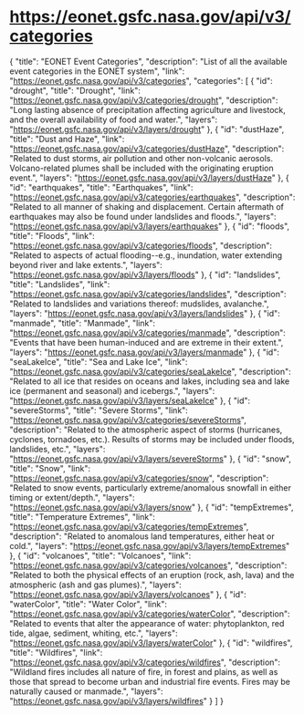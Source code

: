 # https://eonet.gsfc.nasa.gov/api/v3/categories

{
	"title": "EONET Event Categories",
	"description": "List of all the available event categories in the EONET system",
	"link": "https://eonet.gsfc.nasa.gov/api/v3/categories",
	"categories": [
		{
			"id": "drought",
			"title": "Drought",
			"link": "https://eonet.gsfc.nasa.gov/api/v3/categories/drought",
			"description": "Long lasting absence of precipitation affecting agriculture and livestock, and the overall availability of food and water.",
			"layers": "https://eonet.gsfc.nasa.gov/api/v3/layers/drought"
		},
		{
			"id": "dustHaze",
			"title": "Dust and Haze",
			"link": "https://eonet.gsfc.nasa.gov/api/v3/categories/dustHaze",
			"description": "Related to dust storms, air pollution and other non-volcanic aerosols. Volcano-related plumes shall be included with the originating eruption event.",
			"layers": "https://eonet.gsfc.nasa.gov/api/v3/layers/dustHaze"
		},
		{
			"id": "earthquakes",
			"title": "Earthquakes",
			"link": "https://eonet.gsfc.nasa.gov/api/v3/categories/earthquakes",
			"description": "Related to all manner of shaking and displacement. Certain aftermath of earthquakes may also be found under landslides and floods.",
			"layers": "https://eonet.gsfc.nasa.gov/api/v3/layers/earthquakes"
		},
		{
			"id": "floods",
			"title": "Floods",
			"link": "https://eonet.gsfc.nasa.gov/api/v3/categories/floods",
			"description": "Related to aspects of actual flooding--e.g., inundation, water extending beyond river and lake extents.",
			"layers": "https://eonet.gsfc.nasa.gov/api/v3/layers/floods"
		},
		{
			"id": "landslides",
			"title": "Landslides",
			"link": "https://eonet.gsfc.nasa.gov/api/v3/categories/landslides",
			"description": "Related to landslides and variations thereof: mudslides, avalanche.",
			"layers": "https://eonet.gsfc.nasa.gov/api/v3/layers/landslides"
		},
		{
			"id": "manmade",
			"title": "Manmade",
			"link": "https://eonet.gsfc.nasa.gov/api/v3/categories/manmade",
			"description": "Events that have been human-induced and are extreme in their extent.",
			"layers": "https://eonet.gsfc.nasa.gov/api/v3/layers/manmade"
		},
		{
			"id": "seaLakeIce",
			"title": "Sea and Lake Ice",
			"link": "https://eonet.gsfc.nasa.gov/api/v3/categories/seaLakeIce",
			"description": "Related to all ice that resides on oceans and lakes, including sea and lake ice (permanent and seasonal) and icebergs.",
			"layers": "https://eonet.gsfc.nasa.gov/api/v3/layers/seaLakeIce"
		},
		{
			"id": "severeStorms",
			"title": "Severe Storms",
			"link": "https://eonet.gsfc.nasa.gov/api/v3/categories/severeStorms",
			"description": "Related to the atmospheric aspect of storms (hurricanes, cyclones, tornadoes, etc.). Results of storms may be included under floods, landslides, etc.",
			"layers": "https://eonet.gsfc.nasa.gov/api/v3/layers/severeStorms"
		},
		{
			"id": "snow",
			"title": "Snow",
			"link": "https://eonet.gsfc.nasa.gov/api/v3/categories/snow",
			"description": "Related to snow events, particularly extreme/anomalous snowfall in either timing or extent/depth.",
			"layers": "https://eonet.gsfc.nasa.gov/api/v3/layers/snow"
		},
		{
			"id": "tempExtremes",
			"title": "Temperature Extremes",
			"link": "https://eonet.gsfc.nasa.gov/api/v3/categories/tempExtremes",
			"description": "Related to anomalous land temperatures, either heat or cold.",
			"layers": "https://eonet.gsfc.nasa.gov/api/v3/layers/tempExtremes"
		},
		{
			"id": "volcanoes",
			"title": "Volcanoes",
			"link": "https://eonet.gsfc.nasa.gov/api/v3/categories/volcanoes",
			"description": "Related to both the physical effects of an eruption (rock, ash, lava) and the atmospheric (ash and gas plumes).",
			"layers": "https://eonet.gsfc.nasa.gov/api/v3/layers/volcanoes"
		},
		{
			"id": "waterColor",
			"title": "Water Color",
			"link": "https://eonet.gsfc.nasa.gov/api/v3/categories/waterColor",
			"description": "Related to events that alter the appearance of water: phytoplankton, red tide, algae, sediment, whiting, etc.",
			"layers": "https://eonet.gsfc.nasa.gov/api/v3/layers/waterColor"
		},
		{
			"id": "wildfires",
			"title": "Wildfires",
			"link": "https://eonet.gsfc.nasa.gov/api/v3/categories/wildfires",
			"description": "Wildland fires includes all nature of fire, in forest and plains, as well as those that spread to become urban and industrial fire events. Fires may be naturally caused or manmade.",
			"layers": "https://eonet.gsfc.nasa.gov/api/v3/layers/wildfires"
		}
	]
}